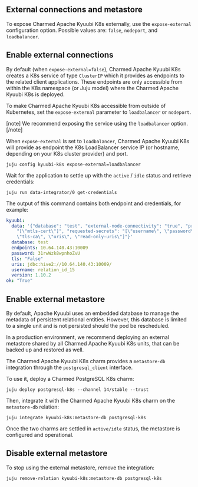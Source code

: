 ## External connections and metastore

To expose Charmed Apache Kyuubi K8s externally, use the `expose-external` configuration option. Possible values are: `false`, `nodeport`, and `loadbalancer`.

## Enable external connections

By default (when `expose-external=false`), Charmed Apache Kyuubi K8s creates a K8s service of type `ClusterIP` which it provides as endpoints to the related client applications.
These endpoints are only accessible from within the K8s namespace (or Juju model) where the Charmed Apache Kyuubi K8s is deployed.

To make Charmed Apache Kyuubi K8s accessible from outside of Kubernetes, set the `expose-external` parameter to `loadbalancer` or `nodeport`.

[note]
We recommend exposing the service using the `loadbalancer` option.
[/note]

When `expose-external` is set to `loadbalancer`, Charmed Apache Kyuubi K8s will provide as endpoint the K8s LoadBalancer service IP (or hostname, depending on your K8s cluster provider) and port.

```shell
juju config kyuubi-k8s expose-external=loadbalancer
```

Wait for the application to settle up with the `active` / `idle` status and retrieve credentials:

```shell
juju run data-integrator/0 get-credentials
```

The output of this command contains both endpoint and credentials, for example:

```yaml
kyuubi:
  data: '{"database": "test", "external-node-connectivity": "true", "provided-secrets":
    "[\"mtls-cert\"]", "requested-secrets": "[\"username\", \"password\", \"tls\",
    \"tls-ca\", \"uris\", \"read-only-uris\"]"}'
  database: test
  endpoints: 10.64.140.43:10009
  password: 31rwWzk8wpnhoZvU
  tls: "False"
  uris: jdbc:hive2://10.64.140.43:10009/
  username: relation_id_15
  version: 1.10.2
ok: "True"
```

## Enable external metastore

By default, Apache Kyuubi uses an embedded database to manage the metadata of persistent relational entities.
However, this database is limited to a single unit and is not persisted should the pod be rescheduled.

In a production environment, we recommend deploying an external metastore shared by all Charmed Apache Kyuubi K8s units, that can be backed up and restored as well.

The Charmed Apache Kyuubi K8s charm provides a `metastore-db` integration through the `postgresql_client` interface.

To use it, deploy a Charmed PostgreSQL K8s charm:

```shell
juju deploy postgresql-k8s --channel 14/stable --trust
```

Then, integrate it with the Charmed Apache Kyuubi K8s charm on the `metastore-db` relation:

```shell
juju integrate kyuubi-k8s:metastore-db postgresql-k8s
```

Once the two charms are settled in `active/idle` status, the metastore is configured and operational.

<!-- A guide on how to backup and restore the metastore can be find [here](#TODO). -->

## Disable external metastore

To stop using the external metastore, remove the integration:

```shell
juju remove-relation kyuubi-k8s:metastore-db postgresql-k8s
```